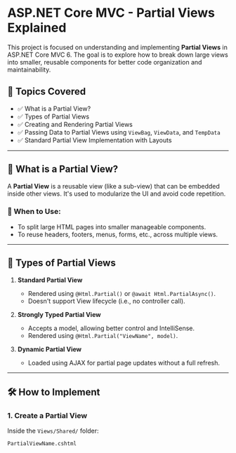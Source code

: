 # ASP.NET Core MVC - Partial Views Explained

This project is focused on understanding and implementing **Partial Views** in ASP.NET Core MVC 6. The goal is to explore how to break down large views into smaller, reusable components for better code organization and maintainability.

## 📌 Topics Covered

- ✅ What is a Partial View?
- ✅ Types of Partial Views
- ✅ Creating and Rendering Partial Views
- ✅ Passing Data to Partial Views using `ViewBag`, `ViewData`, and `TempData`
- ✅ Standard Partial View Implementation with Layouts

---

## 📖 What is a Partial View?

A **Partial View** is a reusable view (like a sub-view) that can be embedded inside other views. It's used to modularize the UI and avoid code repetition.

### 🔹 When to Use:
- To split large HTML pages into smaller manageable components.
- To reuse headers, footers, menus, forms, etc., across multiple views.

---

## 🧩 Types of Partial Views

1. **Standard Partial View**  
   - Rendered using `@Html.Partial()` or `@await Html.PartialAsync()`.
   - Doesn't support View lifecycle (i.e., no controller call).

2. **Strongly Typed Partial View**  
   - Accepts a model, allowing better control and IntelliSense.
   - Rendered using `@Html.Partial("ViewName", model)`.

3. **Dynamic Partial View**  
   - Loaded using AJAX for partial page updates without a full refresh.

---

## 🛠️ How to Implement

### 1. Create a Partial View

Inside the `Views/Shared/` folder:
```bash
PartialViewName.cshtml
